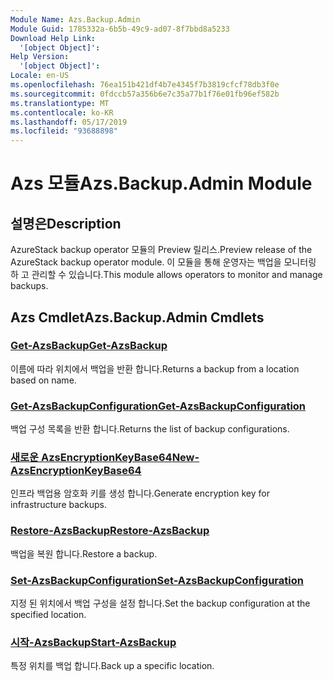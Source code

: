 ```yaml
---
Module Name: Azs.Backup.Admin
Module Guid: 1785332a-6b5b-49c9-ad07-8f7bbd8a5233
Download Help Link:
  '[object Object]': 
Help Version:
  '[object Object]': 
Locale: en-US
ms.openlocfilehash: 76ea151b421df4b7e4345f7b3819cfcf78db3f0e
ms.sourcegitcommit: 0fdccb57a356b6e7c35a77b1f76e01fb96ef582b
ms.translationtype: MT
ms.contentlocale: ko-KR
ms.lasthandoff: 05/17/2019
ms.locfileid: "93688898"
---
```

# <span data-ttu-id="38ac8-101">Azs 모듈</span><span class="sxs-lookup"><span data-stu-id="38ac8-101">Azs.Backup.Admin Module</span></span>
## <span data-ttu-id="38ac8-102">설명은</span><span class="sxs-lookup"><span data-stu-id="38ac8-102">Description</span></span>
<span data-ttu-id="38ac8-103">AzureStack backup operator 모듈의 Preview 릴리스.</span><span class="sxs-lookup"><span data-stu-id="38ac8-103">Preview release of the AzureStack backup operator module.</span></span>  <span data-ttu-id="38ac8-104">이 모듈을 통해 운영자는 백업을 모니터링 하 고 관리할 수 있습니다.</span><span class="sxs-lookup"><span data-stu-id="38ac8-104">This module allows operators to monitor and manage backups.</span></span>

## <span data-ttu-id="38ac8-105">Azs Cmdlet</span><span class="sxs-lookup"><span data-stu-id="38ac8-105">Azs.Backup.Admin Cmdlets</span></span>
### [<span data-ttu-id="38ac8-106">Get-AzsBackup</span><span class="sxs-lookup"><span data-stu-id="38ac8-106">Get-AzsBackup</span></span>](Get-AzsBackup.md)
<span data-ttu-id="38ac8-107">이름에 따라 위치에서 백업을 반환 합니다.</span><span class="sxs-lookup"><span data-stu-id="38ac8-107">Returns a backup from a location based on name.</span></span>

### [<span data-ttu-id="38ac8-108">Get-AzsBackupConfiguration</span><span class="sxs-lookup"><span data-stu-id="38ac8-108">Get-AzsBackupConfiguration</span></span>](Get-AzsBackupConfiguration.md)
<span data-ttu-id="38ac8-109">백업 구성 목록을 반환 합니다.</span><span class="sxs-lookup"><span data-stu-id="38ac8-109">Returns the list of backup configurations.</span></span>

### [<span data-ttu-id="38ac8-110">새로운 AzsEncryptionKeyBase64</span><span class="sxs-lookup"><span data-stu-id="38ac8-110">New-AzsEncryptionKeyBase64</span></span>](New-AzsEncryptionKeyBase64.md)
<span data-ttu-id="38ac8-111">인프라 백업용 암호화 키를 생성 합니다.</span><span class="sxs-lookup"><span data-stu-id="38ac8-111">Generate encryption key for infrastructure backups.</span></span>

### [<span data-ttu-id="38ac8-112">Restore-AzsBackup</span><span class="sxs-lookup"><span data-stu-id="38ac8-112">Restore-AzsBackup</span></span>](Restore-AzsBackup.md)
<span data-ttu-id="38ac8-113">백업을 복원 합니다.</span><span class="sxs-lookup"><span data-stu-id="38ac8-113">Restore a backup.</span></span>

### [<span data-ttu-id="38ac8-114">Set-AzsBackupConfiguration</span><span class="sxs-lookup"><span data-stu-id="38ac8-114">Set-AzsBackupConfiguration</span></span>](Set-AzsBackupConfiguration.md)
<span data-ttu-id="38ac8-115">지정 된 위치에서 백업 구성을 설정 합니다.</span><span class="sxs-lookup"><span data-stu-id="38ac8-115">Set the backup configuration at the specified location.</span></span>

### [<span data-ttu-id="38ac8-116">시작-AzsBackup</span><span class="sxs-lookup"><span data-stu-id="38ac8-116">Start-AzsBackup</span></span>](Start-AzsBackup.md)
<span data-ttu-id="38ac8-117">특정 위치를 백업 합니다.</span><span class="sxs-lookup"><span data-stu-id="38ac8-117">Back up a specific location.</span></span>


